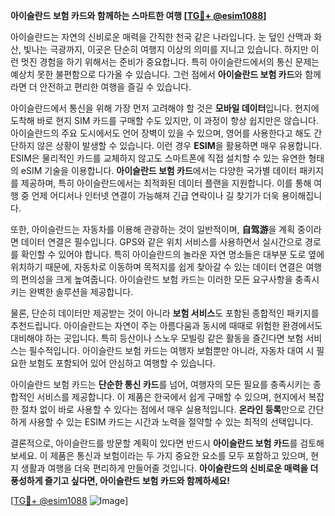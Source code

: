**아이슬란드 보험 카드와 함께하는 스마트한 여행 [[TG💪+ @esim1088](https://t.me/s/esim1088)]**

아이슬란드는 자연의 신비로운 매력을 간직한 천국 같은 나라입니다. 눈 덮인 산맥과 화산, 빛나는 극광까지, 이곳은 단순히 여행지 이상의 의미를 지니고 있습니다. 하지만 이런 멋진 경험을 하기 위해서는 준비가 중요합니다. 특히 아이슬란드에서의 통신 문제는 예상치 못한 불편함으로 다가올 수 있습니다. 그런 점에서 **아이슬란드 보험 카드**와 함께라면 더 안전하고 편리한 여행을 즐길 수 있습니다.

아이슬란드에서 통신을 위해 가장 먼저 고려해야 할 것은 **모바일 데이터**입니다. 현지에 도착해 바로 현지 SIM 카드를 구매할 수도 있지만, 이 과정이 항상 쉽지만은 않습니다. 아이슬란드의 주요 도시에서도 언어 장벽이 있을 수 있으며, 영어를 사용한다고 해도 간단하지 않은 상황이 발생할 수 있습니다. 이런 경우 **ESIM**을 활용하면 매우 유용합니다. ESIM은 물리적인 카드를 교체하지 않고도 스마트폰에 직접 설치할 수 있는 유연한 형태의 eSIM 기술을 이용합니다. **아이슬란드 보험 카드**에서는 다양한 국가별 데이터 패키지를 제공하며, 특히 아이슬란드에서는 최적화된 데이터 플랜을 지원합니다. 이를 통해 여행 중 언제 어디서나 인터넷 연결이 가능해져 긴급 연락이나 길 찾기가 더욱 용이해집니다.

또한, 아이슬란드는 자동차를 이용해 관광하는 것이 일반적이며, **自驾游**을 계획 중이라면 데이터 연결은 필수입니다. GPS와 같은 위치 서비스를 사용하면서 실시간으로 경로를 확인할 수 있어야 합니다. 특히 아이슬란드의 놀라운 자연 명소들은 대부분 도로 옆에 위치하기 때문에, 자동차로 이동하며 목적지를 쉽게 찾아갈 수 있는 데이터 연결은 여행의 편의성을 크게 높여줍니다. 아이슬란드 보험 카드는 이러한 모든 요구사항을 충족시키는 완벽한 솔루션을 제공합니다.

물론, 단순히 데이터만 제공받는 것이 아니라 **보험 서비스**도 포함된 종합적인 패키지를 추천드립니다. 아이슬란드는 자연이 주는 아름다움과 동시에 때때로 위험한 환경에서도 대비해야 하는 곳입니다. 특히 등산이나 스노우 모빌링 같은 활동을 즐긴다면 보험 서비스는 필수적입니다. 아이슬란드 보험 카드는 여행자 보험뿐만 아니라, 자동차 대여 시 필요한 보험도 포함되어 있어 안심하고 여행할 수 있습니다.

아이슬란드 보험 카드는 **단순한 통신 카드**를 넘어, 여행자의 모든 필요를 충족시키는 종합적인 서비스를 제공합니다. 이 제품은 한국에서 쉽게 구매할 수 있으며, 현지에서 복잡한 절차 없이 바로 사용할 수 있다는 점에서 매우 실용적입니다. **온라인 등록**만으로 간단하게 사용할 수 있는 ESIM 카드는 시간과 노력을 절약할 수 있는 최적의 선택입니다.

결론적으로, 아이슬란드를 방문할 계획이 있다면 반드시 **아이슬란드 보험 카드**를 검토해보세요. 이 제품은 통신과 보험이라는 두 가지 중요한 요소를 모두 포함하고 있으며, 현지 생활과 여행을 더욱 편리하게 만들어줄 것입니다. **아이슬란드의 신비로운 매력을 더 풍성하게 즐기고 싶다면, 아이슬란드 보험 카드와 함께하세요!**

[[TG💪+ @esim1088](https://t.me/s/esim1088) ![Image](https://i.postimg.cc/Y0z9fWf4/image.png)]